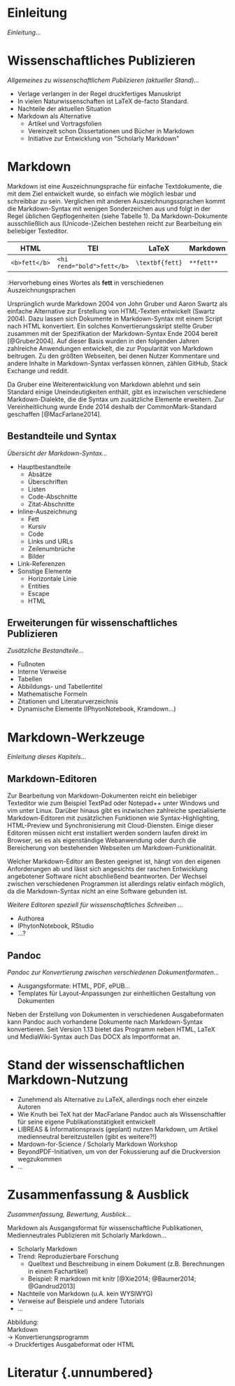 # Einleitung

*Einleitung...*

# Wissenschaftliches Publizieren

*Allgemeines zu wissenschaftlichem Publizieren (aktueller Stand)...*

* Verlage verlangen in der Regel druckfertiges Manuskript
* In vielen Naturwissenschaften ist LaTeX de-facto Standard.
* Nachteile der aktuellen Situation
* Markdown als Alternative
    * Artikel und Vortragsfolien
    * Vereinzelt schon Dissertationen und Bücher in Markdown
    * Initiative zur Entwicklung von "Scholarly Markdown"

# Markdown

Markdown ist eine Auszeichnungsprache für einfache Textdokumente, die mit dem
Ziel entwickelt wurde, so einfach wie möglich lesbar und schreibbar zu sein.
Verglichen mit anderen Auszeichnungssprachen kommt die Markdown-Syntax mit
wenigen Sonderzeichen aus und folgt in der Regel üblichen Gepflogenheiten
(siehe Tabelle 1). Da Markdown-Dokumente ausschließlich aus (Unicode-)Zeichen
bestehen reicht zur Bearbeitung ein beliebiger Texteditor.

| HTML        | TEI                      | LaTeX         | Markdown |
|-------------|--------------------------|---------------|----------|
|`<b>fett</b>`|`<hi rend="bold">fett</b>`|`\textbf{fett}`|`**fett**`|

:Hervorhebung eines Wortes als **fett** in verschiedenen Auszeichnungsprachen

Ursprünglich wurde Markdown 2004 von John Gruber und Aaron Swartz als einfache
Alternative zur Erstellung von HTML-Texten entwickelt (Swartz 2004). Dazu
lassen sich Dokumente in Markdown-Syntax mit einem Script nach HTML
konvertiert. Ein solches Konvertierungsskript stellte Gruber zusammen mit der
Spezifikation der Markdown-Syntax Ende 2004 bereit [@Gruber2004]. Auf dieser
Basis wurden in den folgenden Jahren zahlreiche Anwendungen entwickelt, die zur
Popularität von Markdown beitrugen. Zu den größten Webseiten, bei denen Nutzer
Kommentare und andere Inhalte in Markdown-Syntax verfassen können, zählen
GitHub, Stack Exchange und reddit.

Da Gruber eine Weiterentwicklung von Markdown ablehnt und sein Standard einige
Uneindeutigkeiten enthält, gibt es inzwischen verschiedene Markdown-Dialekte,
die die Syntax um zusätzliche Elemente erweitern. Zur Vereinheitlichung wurde
Ende 2014 deshalb der CommonMark-Standard geschaffen [@MacFarlane2014].

## Bestandteile und Syntax

*Übersicht der Markdown-Syntax...*

* Hauptbestandteile
    * Absätze
    * Überschriften
    * Listen
    * Code-Abschnitte
    * Zitat-Abschnitte
* Inline-Auszeichnung
    * Fett
    * Kursiv
    * Code
    * Links und URLs
    * Zeilenumbrüche
    * Bilder
* Link-Referenzen
* Sonstige Elemente
    * Horizontale Linie
    * Entities
    * Escape
    * HTML

## Erweiterungen für wissenschaftliches Publizieren

*Zusätzliche Bestandteile...*

* Fußnoten
* Interne Verweise
* Tabellen
* Abbildungs- und Tabellentitel
* Mathematische Formeln
* Zitationen und Literaturverzeichnis
* Dynamische Elemente (IPhyonNotebook, Kramdown...)

# Markdown-Werkzeuge

*Einleitung dieses Kapitels...*

## Markdown-Editoren

Zur Bearbeitung von Markdown-Dokumenten reicht ein beliebiger Texteditor wie
zum Beispiel TextPad oder Notepad++ unter Windows und vim unter Linux.  Darüber
hinaus gibt es inzwischen zahlreiche spezialisierte Markdown-Editoren mit
zusätzlichen Funktionen wie Syntax-Highlighting, HTML-Preview und
Synchronisierung mit Cloud-Diensten. Einige dieser Editoren müssen nicht erst
installiert werden sondern laufen direkt im Browser, sei es als eigenständige
Webanwendung oder durch die Bereicherung von bestehenden Webseiten um
Markdown-Funktionalität.

Welcher Markdown-Editor am Besten geeignet ist, hängt von den eigenen
Anforderungen ab und lässt sich angesichts der raschen Entwicklung angebotener
Software nicht abschließend beantworten. Der Wechsel zwischen verschiedenen
Programmen ist allerdings relativ einfach möglich, da die Markdown-Syntax nicht
an eine Software gebunden ist.

*Weitere Editoren speziell für wissenschaftliches Schreiben ...*

* Authorea
* IPhytonNotebook, RStudio
* ...?

## Pandoc

*Pandoc zur Konvertierung zwischen verschiedenen Dokumentformaten...*

* Ausgangsformate: HTML, PDF, ePUB...
* Templates für Layout-Anpassungen zur einheitlichen Gestaltung von Dokumenten

Neben der Erstellung von Dokumenten in verschiedenen Ausgabeformaten  kann
Pandoc auch vorhandene Dokumente nach Markdown-Syntax konvertieren. Seit
Version 1.13 bietet das Programm neben HTML, LaTeX und MediaWiki-Syntax auch
Das DOCX als Importformat an.

# Stand der wissenschaftlichen Markdown-Nutzung

* Zunehmend als Alternative zu LaTeX, allerdings noch eher einzele Autoren
* Wie Knuth bei TeX hat der MacFarlane Pandoc auch als Wissenschaftler für 
  seine eigene Publikationstätigkeit entwickelt
* LIBREAS & Informationspraxis (geplant) nutzen Markdown, um Artikel
  medienneutral bereitzustellen (gibt es weitere?!)
* Mardown-for-Science / Scholarly Markdown Workshop
* BeyondPDF-Initiativen, um von der Fokussierung auf die Druckversion
  wegzukommen
* ...

# Zusammenfassung & Ausblick

*Zusammenfassung, Bewertung, Ausblick...*

Markdown als Ausgangsformat für wissenschaftliche Publikationen, 
Medienneutrales Publizieren mit Scholarly Markdown...

* Scholarly Markdown
* Trend: Reproduzierbare Forschung
    * Quelltext und Beschreibung in einem Dokument 
      (z.B. Berechnungen in einem Fachartikel)
    * Beispiel: R markdown mit knitr [@Xie2014; @Baumer2014; @Gandrud2013]
* Nachteile von Markdown (u.A. kein WYSIWYG)
* Verweise auf Beispiele und andere Tutorials
* ...

Abbildung:\
Markdown\
&#8594; Konvertierungsprogramm\
&#8594; Druckfertiges Ausgabeformat oder HTML

# Literatur {.unnumbered}
